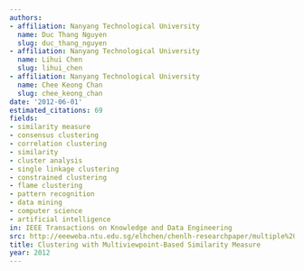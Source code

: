 ```yaml
---
authors:
- affiliation: Nanyang Technological University
  name: Duc Thang Nguyen
  slug: duc_thang_nguyen
- affiliation: Nanyang Technological University
  name: Lihui Chen
  slug: lihui_chen
- affiliation: Nanyang Technological University
  name: Chee Keong Chan
  slug: chee_keong_chan
date: '2012-06-01'
estimated_citations: 69
fields:
- similarity measure
- consensus clustering
- correlation clustering
- similarity
- cluster analysis
- single linkage clustering
- constrained clustering
- flame clustering
- pattern recognition
- data mining
- computer science
- artificial intelligence
in: IEEE Transactions on Knowledge and Data Engineering
src: http://eeeweba.ntu.edu.sg/elhchen/chenlh-researchpaper/multiple%20viewpoints%20similarity-based%20document%20clustering.pdf
title: Clustering with Multiviewpoint-Based Similarity Measure
year: 2012
---
```

